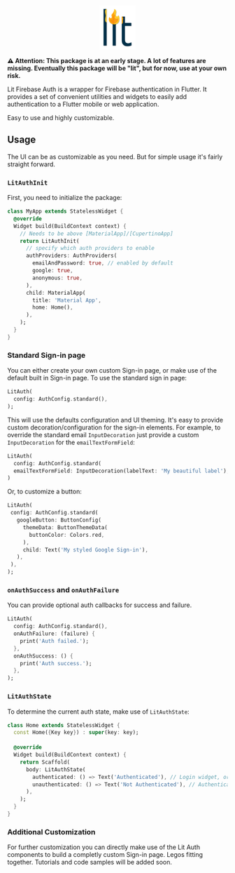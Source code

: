 <p align="center"><img src="assets/lit.png" height="100" alt="Lit Firebase"></p>

<b>⚠️ Attention: This package is at an early stage. A lot of features are missing. Eventually this package will be "lit", but for now, use at your own risk.</b>

Lit Firebase Auth is a wrapper for Firebase authentication in Flutter. It provides a set of convenient utilities and widgets to easily add authentication to a Flutter mobile or web application.

Easy to use and highly customizable.

## Usage
The UI can be as customizable as you need. But for simple usage it's fairly straight forward.

### `LitAuthInit`
First, you need to initialize the package:
```dart
class MyApp extends StatelessWidget {
  @override
  Widget build(BuildContext context) {
    // Needs to be above [MaterialApp]/[CupertinoApp]
    return LitAuthInit(
      // specify which auth providers to enable
      authProviders: AuthProviders(
        emailAndPassword: true, // enabled by default
        google: true,
        anonymous: true,
      ),
      child: MaterialApp(
        title: 'Material App',
        home: Home(),
      ),
    );
  }
}
```
### Standard Sign-in page
You can either create your own custom Sign-in page, or make use of the default built in Sign-in page.
To use the standard sign in page:

```dart
LitAuth(
  config: AuthConfig.standard(),
);
```

This will use the defaults configuration and UI theming. It's easy to provide custom decoration/configuration for the sign-in elements. For example, to override the standard email `InputDecoration` just provide a custom `InputDecoration` for the `emailTextFormField`:

```dart
LitAuth(
  config: AuthConfig.standard(
  emailTextFormField: InputDecoration(labelText: 'My beautiful label'),
)
 ```

 Or, to customize a button:

 ```dart
LitAuth(
  config: AuthConfig.standard(
    googleButton: ButtonConfig(
      themeData: ButtonThemeData(
        buttonColor: Colors.red,
      ),
      child: Text('My styled Google Sign-in'),
    ),
  ),
);

 ```
### `onAuthSuccess` and `onAuthFailure`
You can provide optional auth callbacks for success and failure.

```dart
LitAuth(
  config: AuthConfig.standard(),
  onAuthFailure: (failure) {
    print('Auth failed.');
  },
  onAuthSuccess: () {
    print('Auth success.');
  },
);
```
### `LitAuthState`
To determine the current auth state, make use of `LitAuthState`:

```dart
class Home extends StatelessWidget {
  const Home({Key key}) : super(key: key);

  @override
  Widget build(BuildContext context) {
    return Scaffold(
      body: LitAuthState(
        authenticated: () => Text('Authenticated'), // Login widget, or sign in button
        unauthenticated: () => Text('Not Authenticated'), // Authenticated widget, or sign out button
      ),
    );
  }
}
```

### Additional Customization

For further customization you can directly make use of the Lit Auth components to build a completly custom Sign-in page. Legos fitting together. Tutorials and code samples will be added soon.


